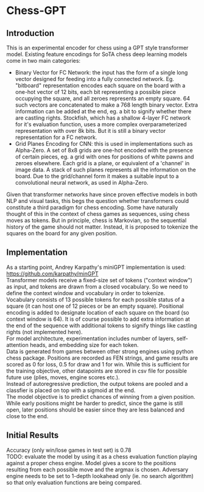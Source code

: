 # Chess-GPT
## Introduction
This is an experimental encoder for chess using a GPT style transformer model.
Existing feature encodings for SoTA chess deep learning models come in two main categories:  
- Binary Vector for FC Network: the input has the form of a single long vector designed for feeding into a fully connected network. Eg. "bitboard" representation encodes each square on the board with a one-hot vector of 12 bits, each bit representing a possible piece occupying the square, and all zeroes represents an empty square. 64 such vectors are concatenated to make a 768 length binary vector. Extra information can be added at the end, eg. a bit to signify whether there are castling rights. Stockfish, which has a shallow 4-layer FC network for it's evaluation function, uses a more complex overparameterized representation with over 8k bits. But it is still a binary vector representation for a FC network.
- Grid Planes Encoding for CNN: this is used in implementations such as Alpha-Zero. A set of 8x8 grids are one-hot encoded with the presence of certain pieces, eg. a grid with ones for positions of white pawns and zeroes elsewhere. Each grid is a plane, or equivalent of a 'channel' in image data. A stack of such planes represents all the information on the board. Due to the grid/channel form it makes a suitable input to a convolutional neural network, as used in Alpha-Zero.  

Given that transformer networks have since proven effective models in both NLP and visual tasks, this begs the question whether transformers could constitute a third paradigm for chess encoding.
Some have naturally thought of this in the context of chess games as sequences, using chess moves as tokens. But in principle, chess is Markovian, so the sequential history of the game should not matter. Instead, it is proposed to tokenize the squares on the board for any given position. 
## Implementation
As a starting point, Andrey Karpathy's miniGPT implementation is used: https://github.com/karpathy/minGPT  
Transformer models receive a fixed-size set of tokens ("context window") as input, and tokens are drawn from a closed vocabulary. So we need to define the context window and vocabulary in order to tokenize.  
Vocabulary consists of 13 possible tokens for each possible status of a square (it can host one of 12 pieces or be an empty square). Positional encoding is added to designate location of each square on the board (so context window is 64). It is of course possible to add extra information at the end of the sequence with additional tokens to signify things like castling rights (not implemented here).  
For model architecture, experimentation includes number of layers, self-attention heads, and embedding size for each token.  
Data is generated from games between other strong engines using python chess package. Positions are recorded as FEN strings, and game results are scored as 0 for loss, 0.5 for draw and 1 for win. While this is sufficient for the training objective, other datapoints are stored in csv file for possible future use (plies, moves, engine scores etc.).  
Instead of autoregressive prediction, the output tokens are pooled and a classfier is placed on top with a sigmoid at the end.  
The model objective is to predict chances of winning from a given position. While early positions might be harder to predict, since the game is still open, later positions should be easier since they are less balanced and close to the end.  

## Initial Results
Accuracy (only win/lose games in test set) is 0.78  
TODO: evaluate the model by using it as a chess evaluation function playing against a proper chess engine. Model gives a score to the positions resulting from each possible move and the argmax is chosen. Adversary engine needs to be set to 1-depth lookahead only (ie. no search algorithm) so that only evaluation functions are being compared.  
